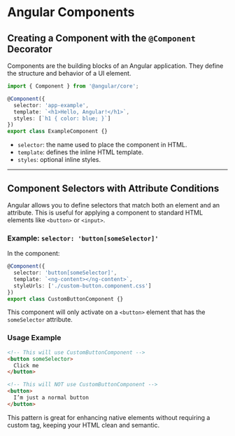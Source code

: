# Angular Components

## Creating a Component with the `@Component` Decorator
Components are the building blocks of an Angular application. They define the structure and behavior of a UI element.

```typescript
import { Component } from '@angular/core';

@Component({
  selector: 'app-example',
  template: `<h1>Hello, Angular!</h1>`,
  styles: [`h1 { color: blue; }`]
})
export class ExampleComponent {}
```

- `selector`: the name used to place the component in HTML.
- `template`: defines the inline HTML template.
- `styles`: optional inline styles.

---

## Component Selectors with Attribute Conditions  
Angular allows you to define selectors that match both an element and an attribute. This is useful for applying a component to standard HTML elements like `<button>` or `<input>`.

### Example: `selector: 'button[someSelector]'`
In the component:
```ts
@Component({
  selector: 'button[someSelector]',
  template: `<ng-content></ng-content>`,
  styleUrls: ['./custom-button.component.css']
})
export class CustomButtonComponent {}
```

This component will only activate on a `<button>` element that has the `someSelector` attribute.

### Usage Example
```html
<!-- This will use CustomButtonComponent -->
<button someSelector>
  Click me
</button>

<!-- This will NOT use CustomButtonComponent -->
<button>
  I’m just a normal button
</button>
```

This pattern is great for enhancing native elements without requiring a custom tag, keeping your HTML clean and semantic.


